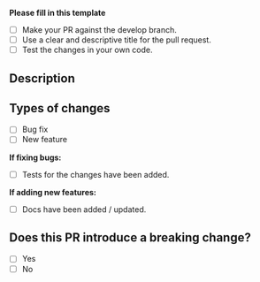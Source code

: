 **Please fill in this template**
<!-- Put an `x` in all the boxes that apply: -->

- [ ] Make your PR against the develop branch.
- [ ] Use a clear and descriptive title for the pull request.
- [ ] Test the changes in your own code.

## Description
<!-- Describe your changes in detail -->

## Types of changes

- [ ] Bug fix
- [ ] New feature

**If fixing bugs:**

- [ ] Tests for the changes have been added.

**If adding new features:**

- [ ] Docs have been added / updated.

## Does this PR introduce a breaking change?

- [ ] Yes
- [ ] No
